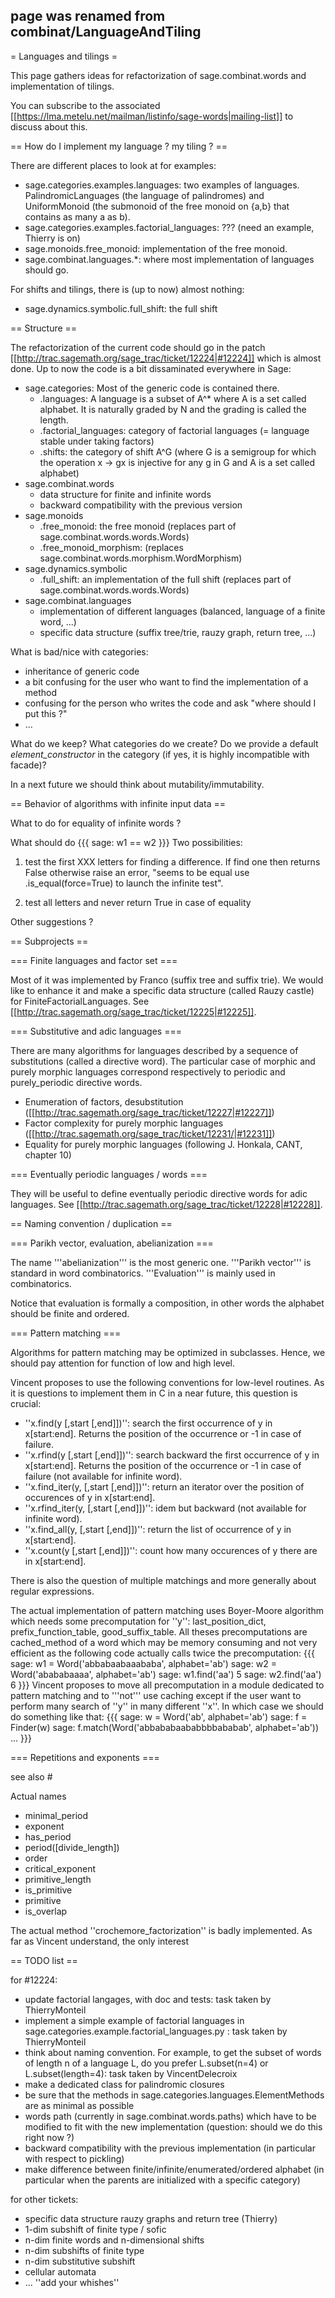 ## page was renamed from combinat/LanguageAndTiling
= Languages and tilings =

This page gathers ideas for refactorization of sage.combinat.words and implementation of tilings. 

You can subscribe to the associated [[https://lma.metelu.net/mailman/listinfo/sage-words|mailing-list]] to discuss about this.

== How do I implement my language ? my tiling ? ==

There are different places to look at for examples:
 * sage.categories.examples.languages: two examples of languages. PalindromicLanguages (the language of palindromes) and UniformMonoid (the submonoid of the free monoid on {a,b} that contains as many a as b).
 * sage.categories.examples.factorial_languages: ??? (need an example, Thierry is on)
 * sage.monoids.free_monoid: implementation of the free monoid.
 * sage.combinat.languages.*: where most implementation of languages should go.

For shifts and tilings, there is (up to now) almost nothing:
 * sage.dynamics.symbolic.full_shift: the full shift

== Structure ==

The refactorization of the current code should go in the patch [[http://trac.sagemath.org/sage_trac/ticket/12224|#12224]] which is almost done. Up to now the code is a bit dissaminated everywhere in Sage:

 * sage.categories: Most of the generic code is contained there.
   * .languages: A language is a subset of A^* where A is a set called alphabet. It is naturally graded by N and the grading is called the length.
   * .factorial_languages: category of factorial languages (= language stable under taking factors)
   * .shifts: the category of shift A^G (where G is a semigroup for which the operation x -> gx is injective for any g in G and A is a set called alphabet)
 * sage.combinat.words
   * data structure for finite and infinite words
   * backward compatibility with the previous version
 * sage.monoids
   * .free_monoid: the free monoid (replaces part of sage.combinat.words.words.Words)
   * .free_monoid_morphism: (replaces sage.combinat.words.morphism.WordMorphism)
 * sage.dynamics.symbolic
   * .full_shift: an implementation of the full shift (replaces part of sage.combinat.words.words.Words)
 * sage.combinat.languages
   * implementation of different languages (balanced, language of a finite word, ...)
   * specific data structure (suffix tree/trie, rauzy graph, return tree, ...)

What is bad/nice with categories:
 * inheritance of generic code
 * a bit confusing for the user who want to find the implementation of a method
 * confusing for the person who writes the code and ask "where should I put this ?"
 * ...

What do we keep? What categories do we create? Do we provide a default _element_constructor_ in the category (if yes, it is highly incompatible with facade)?

In a next future we should think about mutability/immutability.

== Behavior of algorithms with infinite input data ==

What to do for equality of infinite words ?

What should do
{{{
sage: w1 == w2
}}}
Two possibilities: 

 1. test the first XXX letters for finding a difference. If find one then returns False otherwise raise an error, "seems to be equal use .is_equal(force=True) to launch the infinite test".

 2. test all letters and never return True in case of equality

Other suggestions ?

== Subprojects ==

=== Finite languages and factor set ===

Most of it was implemented by Franco (suffix tree and suffix trie). We would like to enhance it and make a specific data structure (called Rauzy castle) for FiniteFactorialLanguages. See [[http://trac.sagemath.org/sage_trac/ticket/12225|#12225]].

=== Substitutive and adic languages ===

There are many algorithms for languages described by a sequence of substitutions (called a directive word). The particular case of morphic and purely morphic languages correspond respectively to periodic and purely_periodic directive words.

 * Enumeration of factors, desubstitution ([[http://trac.sagemath.org/sage_trac/ticket/12227|#12227]])
 * Factor complexity for purely morphic languages ([[http://trac.sagemath.org/sage_trac/ticket/12231/|#12231]])
 * Equality for purely morphic languages (following J. Honkala, CANT, chapter 10)

=== Eventually periodic languages / words ===

They will be useful to define eventually periodic directive words for adic languages. See [[http://trac.sagemath.org/sage_trac/ticket/12228|#12228]].

== Naming convention / duplication ==

=== Parikh vector, evaluation, abelianization ===

The name '''abelianization''' is the most generic one. '''Parikh vector''' is standard in word combinatorics. '''Evaluation''' is mainly used in combinatorics.

Notice that evaluation is formally a composition, in other words the alphabet should be finite and ordered.

=== Pattern matching ===

Algorithms for pattern matching may be optimized in subclasses. Hence, we should pay attention for function of low and high level.

Vincent proposes to use the following conventions for low-level routines. As it is questions to implement them in C in a near future, this question is crucial:

  * ''x.find(y [,start [,end]])'': search the first occurrence of y in x[start:end]. Returns the position of the occurrence or -1 in case of failure.
  * ''x.rfind(y [,start [,end]])'': search backward the first occurrence of y in x[start:end]. Returns the position of the occurrence or -1 in case of failure (not available for infinite word).
  * ''x.find_iter(y, [,start [,end]])'': return an iterator over the position of occurences of y in x[start:end].
  * ''x.rfind_iter(y, [,start [,end]])'': idem but backward (not available for infinite word).
  * ''x.find_all(y, [,start [,end]])'': return the list of occurrence of y in x[start:end].
  * ''x.count(y [,start [,end]])'': count how many occurences of y there are in x[start:end].

There is also the question of multiple matchings and more generally about regular expressions.

The actual implementation of pattern matching uses Boyer-Moore algorithm which needs some precomputation for ''y'': last_position_dict, prefix_function_table, good_suffix_table. All theses precomputations are cached_method of a word which may be memory consuming and not very efficient as the following code actually calls twice the precomputation:
{{{
sage: w1 = Word('abbabaabaaababa', alphabet='ab')
sage: w2 = Word('abababaaaa', alphabet='ab')
sage: w1.find('aa')
5
sage: w2.find('aa')
6
}}}
Vincent proposes to move all precomputation in a module dedicated to pattern matching and to '''not''' use caching except if the user want to perform many search of ''y'' in many different ''x''. In which case we should do something like that:
{{{
sage: w = Word('ab', alphabet='ab')
sage: f = Finder(w)
sage: f.match(Word('abbababaababbbbababab', alphabet='ab'))
...
}}}

=== Repetitions and exponents ===

see also #

Actual names
 * minimal_period
 * exponent
 * has_period
 * period([divide_length])
 * order
 * critical_exponent
 * primitive_length
 * is_primitive
 * primitive
 * is_overlap

The actual method ''crochemore_factorization'' is badly implemented. As far as Vincent understand, the only interest 

== TODO list ==

for #12224:
 * update factorial langages, with doc and tests: task taken by ThierryMonteil
 * implement a simple example of factorial languages in sage.categories.example.factorial_languages.py : task taken by ThierryMonteil
 * think about naming convention. For example, to get the subset of words of length n of a language L, do you prefer L.subset(n=4) or L.subset(length=4): task taken by VincentDelecroix
 * make a dedicated class for palindromic closures
 * be sure that the methods in sage.categories.languages.ElementMethods are as minimal as possible
 * words path (currently in sage.combinat.words.paths) which have to be modified to fit with the new implementation (question: should we do this right now ?)
 * backward compatibility with the previous implementation (in particular with respect to pickling)
 * make difference between finite/infinite/enumerated/ordered alphabet (in particular when the parents are initialized with a specific category)

for other tickets:
 * specific data structure rauzy graphs and return tree (Thierry)
 * 1-dim subshift of finite type / sofic
 * n-dim finite words and n-dimensional shifts
 * n-dim subshifts of finite type
 * n-dim substitutive subshift
 * cellular automata
 * ... ''add your whishes''
